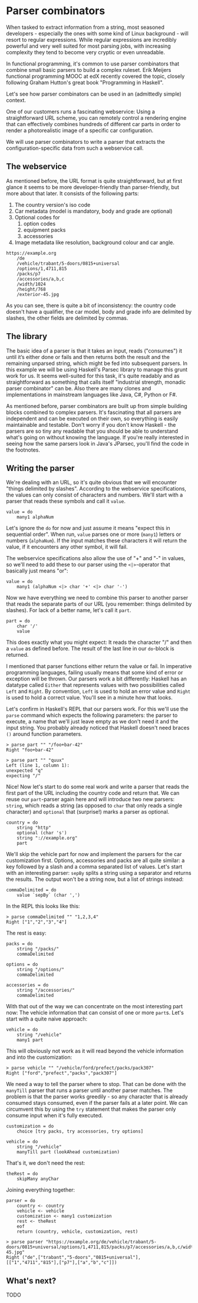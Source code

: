 # Parser combinators

When tasked to extract information from a string, most seasoned developers - especially the ones with some kind of Linux background - will resort to regular expressions. While regular expressions are incredibly powerful and very well suited for most parsing jobs, with increasing complexity they tend to become very cryptic or even unreadable.

In functional programming, it's common to use parser combinators that combine small basic parsers to build a complex ruleset. Erik Meijers functional programming MOOC at edX recently covered the topic, closely following Graham Hutton's great book "Programming in Haskell".

Let's see how parser combinators can be used in an (admittedly simple) context.

One of our customers runs a fascinating webservice: Using a straightforward URL scheme, you can remotely control a rendering engine that can effectively combines hundreds of different car parts in order to render a photorealistic image of a specific car configuration.

We will use parser combinators to write a parser that extracts the configuration-specific data from such a webservice call.

## The webservice

As mentioned before, the URL format is quite straightforward, but at first glance it seems to be more developer-friendly than parser-friendly, but more about that later. It consists of the following parts:

1. The country version's iso code
1. Car metadata (model is mandatory, body and grade are optional)
1. Optional codes for
    1. option codes
    1. equipment packs
    1. accessories
1. Image metadata like resolution, background colour and car angle.

```
https://example.org
    /de
    /vehicle/trabant/5-doors/0815+universal
    /options/1,4711,815
    /packs/p7
    /accessories/a,b,c
    /width/1024
    /height/768
    /exterior-45.jpg
```

As you can see, there is quite a bit of inconsistency: the country code doesn't have a qualifier, the car model, body and grade info are delimited by slashes, the other fields are delimited by commas.

## The library

The basic idea of a parser is that it takes an input, reads ("consumes") it until it’s either done or fails and then returns both the result and the remaining unparsed string, which might be fed into subsequent parsers. In this example we will be using Haskell's Parsec library to manage this grunt work for us. It seems well-suited for this task, it's quite readably and as straightforward as something that calls itself "industrial strength, monadic parser combinator" can be. Also there are many clones and implementations in mainstream languages like Java, C#, Python or F#.

As mentioned before, parser combinators are built up from simple building blocks combined to complex parsers. It's fascinating that all parsers are independent and can be executed on their own, so everything is easily maintainable and testable. Don't worry if you don't know Haskell - the parsers are so tiny any readable that you should be able to understand what's going on without knowing the language. If you're really interested in seeing how the same parsers look in Java's JParsec, you'll find the code in the footnotes.

## Writing the parser

We're dealing with an URL, so it's quite obvious that we will encounter "things delimited by slashes". According to the webservice specifications, the values can only consist of characters and numbers. We'll start with a parser that reads these symbols and call it `value`.

```
value = do
    many1 alphaNum
```

Let's ignore the `do` for now and just assume it means "expect this in sequential order". When run, `value` parses one or more (`many1`) letters or numbers (`alphaNum`). If the input matches these characters it will return the value, if it encounters any other symbol, it will fail.

The webservice specifications also allow the use of "+" and "-" in values, so we'll need to add these to our parser using the `<|>`-operator that basically just means "or":

```
value = do
    many1 (alphaNum <|> char '+' <|> char '-')
```

Now we have everything we need to combine this parser to another parser that reads the separate parts of our URL (you remember: things delimited by slashes). For lack of a better name, let's call it `part`.

```
part = do
    char '/'
    value
```

This does exactly what you might expect: It reads the character "/" and then a `value` as defined before. The result of the last line in our `do`-block is returned.

I mentioned that parser functions either return the value or fail. In imperative programming languages, failing usually means that some kind of error or exception will be thrown. Our parsers work a bit differently: Haskell has an datatype called `Either` that represents values with two possibilities called `Left` and `Right`. By convention, `Left` is used to hold an error value and `Right` is used to hold a correct value. You'll see in a minute how that looks.

Let's confirm in Haskell's REPL that our parsers work. For this we'll use the `parse` command which expects the following parameters: the parser to execute, a name that we'll just leave empty as we don't need it and the input string. You probably already noticed that Haskell doesn't need braces `()` around function parameters.

```
> parse part "" "/foo+bar-42"
Right "foo+bar-42"

> parse part "" "quux"
Left (line 1, column 1):
unexpected "q"
expecting "/"
```

Nice! Now let's start to do some real work and write a parser that reads the first part of the URL including the country code and return that. We can reuse our `part`-parser again here and will introduce two new parsers: `string`, which reads a string (as opposed to `char` that only reads a single character) and `optional` that (surprise!) marks a parser as optional.

```
country = do
    string "http"
    optional (char 's')
    string "://example.org"
    part
```

We'll skip the vehicle part for now and implement the parsers for the car customization first. Options, accessories and packs are all quite similar: a key followed by a slash and a comma separated list of values. Let's start with an interesting parser: `sepBy` splits a string using a separator and returns the results. The output won't be a string now, but a list of strings instead:

```
commaDelimited = do
    value `sepBy` (char ',')
```

In the REPL this looks like this:

```
> parse commaDelimited "" "1,2,3,4"
Right ["1","2","3","4"]
```

The rest is easy:

```
packs = do
    string "/packs/"
    commaDelimited

options = do
    string "/options/"
    commaDelimited

accessories = do
    string "/accessories/"
    commaDelimited
```

With that out of the way we can concentrate on the most interesting part now: The vehicle information that can consist of one or more `part`s. Let's start with a quite naive approach:

```
vehicle = do
    string "/vehicle"
    many1 part
```

This will obviously not work as it will read beyond the vehicle information and into the customization:

```
> parse vehicle "" "/vehicle/ford/prefect/packs/pack307"
Right ["ford","prefect","packs","pack307"]
```

We need a way to tell the parser where to stop. That can be done with the `manyTill` parser that runs a parser until another parser matches. The problem is that the parser works greedily - so any character that is already consumed stays consumed, even if the parser fails at a later point. We can circumvent this by using the `try` statement that makes the parser only consume input when it's fully executed. 

```
customization = do
    choice [try packs, try accessories, try options]

vehicle = do
    string "/vehicle"
    manyTill part (lookAhead customization)
```

That's it, we don't need the rest:

```
theRest = do
    skipMany anyChar
```

Joining everything together:

```
parser = do
    country <- country
    vehicle <- vehicle
    customization <- many1 customization
    rest <- theRest
    eof
    return (country, vehicle, customization, rest)
```

```
> parse parser "https://example.org/de/vehicle/trabant/5-doors/0815+universal/options/1,4711,815/packs/p7/accessories/a,b,c/width/1024/height/768/exterior-45.jpg"
Right ("de",["trabant","5-doors","0815+universal"],[["1","4711","815"],["p7"],["a","b","c"]])
```

## What's next?

TODO
